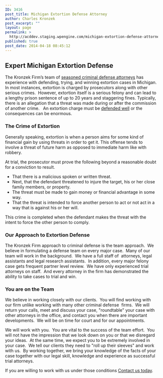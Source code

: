 ```yaml
---
ID: 3416
post_title: Michigan Extortion Defense Attorney
author: Charles Kronzek
post_excerpt: ""
layout: page
permalink: >
  http://acddev.staging.wpengine.com/michigan-extortion-defense-attorney.html
published: true
post_date: 2014-04-18 08:45:12
---
```

<h2>Expert Michigan Extortion Defense</h2>
The Kronzek Firm’s team of <a href="http://acddev.staging.wpengine.com/trial-attorneys.html">seasoned criminal defense attorneys</a> has experience with defending, trying, and winning extortion cases in Michigan.  In most instances, extortion is charged by prosecutors along with other serious crimes.  However, extortion itself is a serious felony and can lead to a lengthy prison sentence of up to 20 years and staggering fines. Typically, there is an allegation that a threat was made during or after the commission of another crime.   An extortion charge must be <a href="http://acddev.staging.wpengine.com/proven-results.html">defended well</a> or the consequences can be enormous.
<h3>The Crime of Extortion</h3>
Generally speaking, extortion is when a person aims for some kind of financial gain by using threats in order to get it. This offense tends to involve a threat of future harm as opposed to immediate harm like with robbery.

At trial, the prosecutor must prove the following beyond a reasonable doubt for a conviction to result.
<ul>
 	<li>That there is a malicious spoken or written threat.</li>
 	<li>Next, that the defendant threatened to injure the target, his or her close family members, or property.</li>
 	<li>The threat must be made to gain money or financial advantage in some way.</li>
 	<li>That the threat is intended to force another person to act or not act in a way that is against his or her will.</li>
</ul>
This crime is completed when the defendant makes the threat with the intent to force the other person to comply.
<h3>Our Approach to Extortion Defense</h3>
The Kronzek Firm approach to criminal defense is the team approach.  We believe in formulating a defense team on every major case.  Many of our team will work in the background.  We have a full staff of  attorneys, legal assistants and legal research assistants.  In addition, every major felony case gets frequent partner level review.  We have only experienced trial attorneys on staff.  And every attorney in the firm has demonstrated the ability to take cases to trial and win.
<h3>You are on the Team</h3>
We believe in working closely with our clients.  You will find working with our firm unlike working with many other criminal defense  firms.  We will return your calls, meet and discuss your case, "roundtable" your case with other attorneys in the office, and contact you when there are important developments.  We will be on time for court and for our appointments.

We will work with you.  You are vital to the success of the team effort.  You will not have the impression that we look down on you or that we disregard your ideas.  At the same time, we expect you to be extremely involved in your case.  We tell our clients they need to "roll up their sleeves" and work with us.  By working together, we bring your knowledge of the facts of your case together with our legal skill, knowledge and experience as successful trial attorneys.

If you are willing to work with us under those conditions <a href="http://acddev.staging.wpengine.com/contact-us.html">Contact us today</a>.

&nbsp;

&nbsp;

&nbsp;